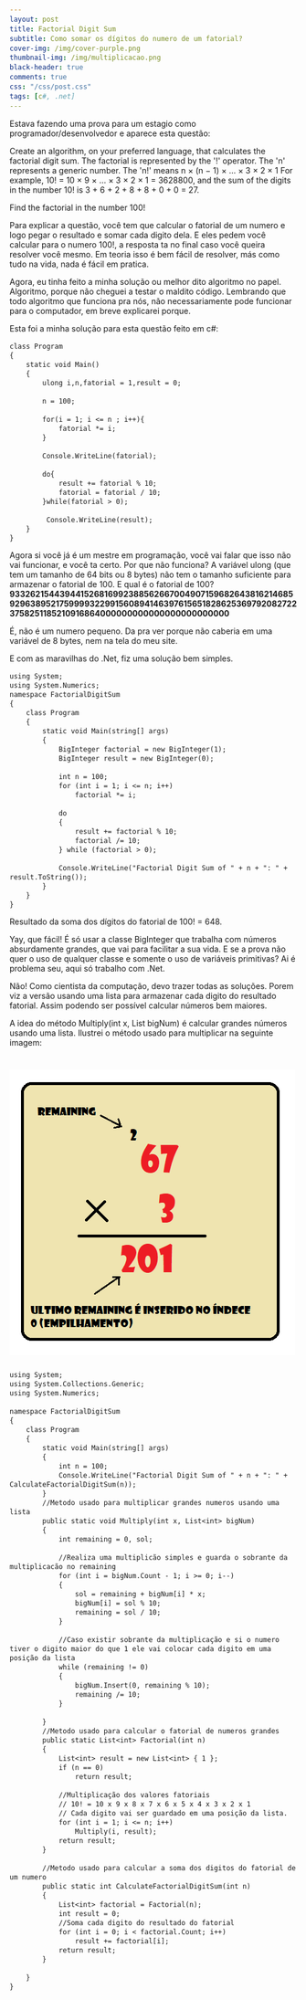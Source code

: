 ```yaml
---
layout: post
title: Factorial Digit Sum
subtitle: Como somar os dígitos do numero de um fatorial?
cover-img: /img/cover-purple.png
thumbnail-img: /img/multiplicacao.png
black-header: true
comments: true
css: "/css/post.css"
tags: [c#, .net]
---
```


Estava fazendo uma prova para um estagio como programador/desenvolvedor e aparece esta questão:

Create an algorithm, on your preferred language, that calculates the factorial digit sum. The factorial is represented by the '!' operator. The 'n' represents a generic number.
The 'n!' means n × (n − 1) × ... × 3 × 2 × 1
For example, 10! = 10 × 9 × ... × 3 × 2 × 1 = 3628800,
and the sum of the digits in the number 10! is 3 + 6 + 2 + 8 + 8 + 0 + 0 = 27.

Find the factorial in the number 100!

Para explicar a questão, você tem que calcular o fatorial de um numero e logo pegar o resultado e somar cada digito dela. E eles pedem você calcular para o numero 100!, a resposta ta no final caso você queira resolver você mesmo. Em teoria isso é bem fácil de resolver, más como tudo na vida, nada é fácil em pratica.

Agora, eu tinha feito a minha solução ou melhor dito algoritmo no papel. Algoritmo, porque não cheguei a testar o maldito código. Lembrando que todo algoritmo que funciona pra nós, não necessariamente pode funcionar para o computador, em breve explicarei porque.

Esta foi a minha solução para esta questão feito em c#:

```
class Program
{
    static void Main()
    {
        ulong i,n,fatorial = 1,result = 0;

        n = 100;

        for(i = 1; i <= n ; i++){
            fatorial *= i;
        }

        Console.WriteLine(fatorial);

        do{
            result += fatorial % 10;
            fatorial = fatorial / 10;
        }while(fatorial > 0);

         Console.WriteLine(result);
    }
}
```

Agora si você já é um mestre em programação, você vai falar que isso não vai funcionar, e você ta certo. Por que não funciona? A variável ulong (que tem um tamanho de 64 bits ou 8 bytes) não tem o tamanho suficiente para armazenar  o fatorial de 100.
E qual é o fatorial de 100?
**93326215443944152681699238856266700490715968264381621468592963895217599993229915608941463976156518286253697920827223758251185210916864000000000000000000000000**

É, não é um numero pequeno. Da pra ver porque não caberia em uma variável de 8 bytes, nem na tela do meu site.

E com as maravilhas do .Net, fiz uma solução bem simples.
```
using System;
using System.Numerics;
namespace FactorialDigitSum
{
    class Program
    {
        static void Main(string[] args)
        {
            BigInteger factorial = new BigInteger(1);
            BigInteger result = new BigInteger(0);

            int n = 100;
            for (int i = 1; i <= n; i++)
                factorial *= i;

            do
            {
                result += factorial % 10;
                factorial /= 10;
            } while (factorial > 0);

            Console.WriteLine("Factorial Digit Sum of " + n + ": " + result.ToString());
        }
    }
}
```
Resultado da soma dos dígitos do fatorial de 100! = 648.

Yay, que fácil! É só usar a classe BigInteger que trabalha com números absurdamente grandes, que vai para facilitar a sua vida. E se a prova não quer o uso de qualquer classe e somente o uso de variáveis primitivas? Ai é problema seu, aqui só trabalho com .Net.

Não! Como cientista  da computação, devo trazer todas as soluções. Porem viz a versão usando uma lista para armazenar cada digito do resultado fatorial. Assim podendo ser possível calcular números bem maiores.

A idea do método Multiply(int x, List<int> bigNum) é calcular grandes números usando uma lista. Ilustrei o método usado para multiplicar na seguinte imagem:

# ![multiplicacao](/img/multiplicacao.png)

```
using System;
using System.Collections.Generic;
using System.Numerics;

namespace FactorialDigitSum
{
    class Program
    {
        static void Main(string[] args)
        {
            int n = 100;
            Console.WriteLine("Factorial Digit Sum of " + n + ": " + CalculateFactorialDigitSum(n));
        }
        //Metodo usado para multiplicar grandes numeros usando uma lista
        public static void Multiply(int x, List<int> bigNum)
        {
            int remaining = 0, sol;

            //Realiza uma multiplicão simples e guarda o sobrante da multiplicacão no remaining
            for (int i = bigNum.Count - 1; i >= 0; i--)
            {
                sol = remaining + bigNum[i] * x;
                bigNum[i] = sol % 10;
                remaining = sol / 10;
            }

            //Caso existir sobrante da multiplicação e si o numero tiver o digito maior do que 1 ele vai colocar cada digito em uma posição da lista
            while (remaining != 0)
            {
                bigNum.Insert(0, remaining % 10);
                remaining /= 10;
            }

        }
        //Metodo usado para calcular o fatorial de numeros grandes
        public static List<int> Factorial(int n)
        {
            List<int> result = new List<int> { 1 };
            if (n == 0)
                return result;

            //Multiplicação dos valores fatoriais
            // 10! = 10 x 9 x 8 x 7 x 6 x 5 x 4 x 3 x 2 x 1
            // Cada digito vai ser guardado em uma posição da lista.
            for (int i = 1; i <= n; i++)
                Multiply(i, result);
            return result;
        }

        //Metodo usado para calcular a soma dos digitos do fatorial de um numero
        public static int CalculateFactorialDigitSum(int n)
        {
            List<int> factorial = Factorial(n);
            int result = 0;
            //Soma cada digito do resultado do fatorial
            for (int i = 0; i < factorial.Count; i++)
                result += factorial[i];
            return result;
        }

    }
}
```
